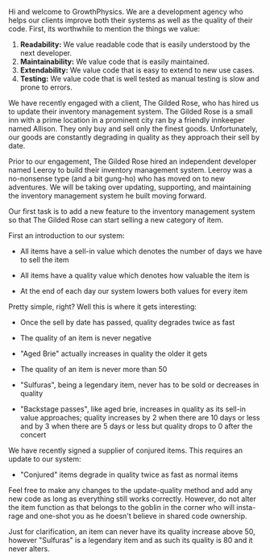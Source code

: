 Hi and welcome to GrowthPhysics. We are a development agency who helps our
clients improve both their systems as well as the quality of their code. First,
its worthwhile to mention the things we value:

1. **Readability:** We value readable code that is easily understood by the
   next developer.
2. **Maintainability:** We value code that is easily maintained.
3. **Extendability:** We value code that is easy to extend to new use cases.
4. **Testing:** We value code that is well tested as manual testing is slow and
   prone to errors.

We have recently engaged with a client, The Gilded Rose, who has hired us to
update their inventory management system. The Gilded Rose is a small inn with a
prime location in a prominent city ran by a friendly innkeeper named Allison.
They only buy and sell only the finest goods. Unfortunately, our goods are
constantly degrading in quality as they approach their sell by date.

Prior to our engagement, The Gilded Rose hired an independent developer named
Leeroy to build their inventory management system. Leeroy was a no-nonsense
type (and a bit gung-ho) who has moved on to new adventures. We will be taking
over updating, supporting, and maintaining the inventory management system he
built moving forward.

Our first task is to add a new feature to the inventory management system so
that The Gilded Rose can start selling a new category of item.

First an introduction to our system:

  - All items have a sell-in value which denotes the number of days we have to
    sell the item

  - All items have a quality value which denotes how valuable the item is

  - At the end of each day our system lowers both values for every item

Pretty simple, right? Well this is where it gets interesting:

  - Once the sell by date has passed, quality degrades twice as fast

  - The quality of an item is never negative

  - "Aged Brie" actually increases in quality the older it gets

  - The quality of an item is never more than 50

  - "Sulfuras", being a legendary item, never has to be sold or decreases in
    quality

  - "Backstage passes", like aged brie, increases in quality as its sell-in
    value approaches; quality increases by 2 when there are 10 days or less
    and by 3 when there are 5 days or less but quality drops to 0 after the
    concert

We have recently signed a supplier of conjured items. This requires an update
to our system:

  - "Conjured" items degrade in quality twice as fast as normal items

Feel free to make any changes to the update-quality method and add any new code
as long as everything still works correctly. However, do not alter the item
function as that belongs to the goblin in the corner who will insta-rage and
one-shot you as he doesn't believe in shared code ownership.


Just for clarification, an item can never have its quality increase above 50,
however "Sulfuras" is a legendary item and as such its quality is 80 and it
never alters.
